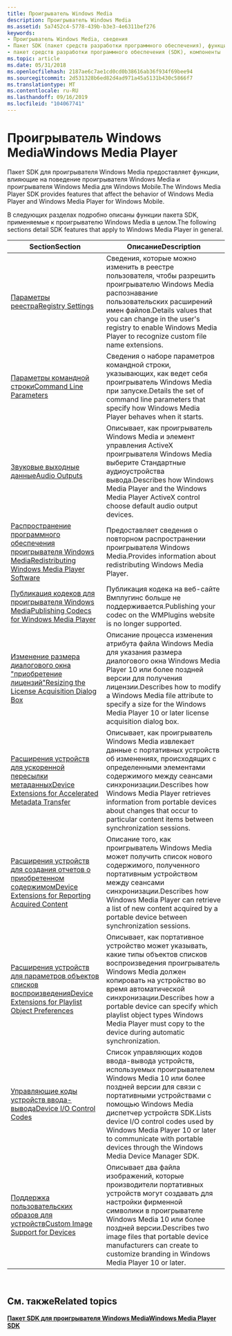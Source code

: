 ```yaml
---
title: Проигрыватель Windows Media
description: Проигрыватель Windows Media
ms.assetid: 5a7452c4-5778-439b-b3e3-4e6311bef276
keywords:
- Проигрыватель Windows Media, сведения
- Пакет SDK (пакет средств разработки программного обеспечения), функции
- пакет средств разработки программного обеспечения (SDK), компоненты
ms.topic: article
ms.date: 05/31/2018
ms.openlocfilehash: 2187ae6c7ae1cd0cd0b38616ab36f934f69bee94
ms.sourcegitcommit: 2d531328b6ed82d4ad971a45a5131b430c5866f7
ms.translationtype: MT
ms.contentlocale: ru-RU
ms.lasthandoff: 09/16/2019
ms.locfileid: "104067741"
---
```

# <a name="windows-media-player"></a><span data-ttu-id="38a61-106">Проигрыватель Windows Media</span><span class="sxs-lookup"><span data-stu-id="38a61-106">Windows Media Player</span></span>

<span data-ttu-id="38a61-107">Пакет SDK для проигрывателя Windows Media предоставляет функции, влияющие на поведение проигрывателя Windows Media и проигрывателя Windows Media для Windows Mobile.</span><span class="sxs-lookup"><span data-stu-id="38a61-107">The Windows Media Player SDK provides features that affect the behavior of Windows Media Player and Windows Media Player for Windows Mobile.</span></span>

<span data-ttu-id="38a61-108">В следующих разделах подробно описаны функции пакета SDK, применяемые к проигрывателю Windows Media в целом.</span><span class="sxs-lookup"><span data-stu-id="38a61-108">The following sections detail SDK features that apply to Windows Media Player in general.</span></span>



| <span data-ttu-id="38a61-109">Section</span><span class="sxs-lookup"><span data-stu-id="38a61-109">Section</span></span>                                                                                                        | <span data-ttu-id="38a61-110">Описание</span><span class="sxs-lookup"><span data-stu-id="38a61-110">Description</span></span>                                                                                                                                                           |
|----------------------------------------------------------------------------------------------------------------|-----------------------------------------------------------------------------------------------------------------------------------------------------------------------|
| [<span data-ttu-id="38a61-111">Параметры реестра</span><span class="sxs-lookup"><span data-stu-id="38a61-111">Registry Settings</span></span>](registry-settings.md)                                                                     | <span data-ttu-id="38a61-112">Сведения, которые можно изменить в реестре пользователя, чтобы разрешить проигрывателю Windows Media распознавание пользовательских расширений имен файлов.</span><span class="sxs-lookup"><span data-stu-id="38a61-112">Details values that you can change in the user's registry to enable Windows Media Player to recognize custom file name extensions.</span></span>                                    |
| [<span data-ttu-id="38a61-113">Параметры командной строки</span><span class="sxs-lookup"><span data-stu-id="38a61-113">Command Line Parameters</span></span>](command-line-parameters.md)                                                         | <span data-ttu-id="38a61-114">Сведения о наборе параметров командной строки, указывающих, как ведет себя проигрыватель Windows Media при запуске.</span><span class="sxs-lookup"><span data-stu-id="38a61-114">Details the set of command line parameters that specify how Windows Media Player behaves when it starts.</span></span>                                                              |
| [<span data-ttu-id="38a61-115">Звуковые выходные данные</span><span class="sxs-lookup"><span data-stu-id="38a61-115">Audio Outputs</span></span>](audio-outputs.md)                                                                             | <span data-ttu-id="38a61-116">Описывает, как проигрыватель Windows Media и элемент управления ActiveX проигрывателя Windows Media выберите Стандартные аудиоустройства вывода.</span><span class="sxs-lookup"><span data-stu-id="38a61-116">Describes how Windows Media Player and the Windows Media Player ActiveX control choose default audio output devices.</span></span>                                                  |
| [<span data-ttu-id="38a61-117">Распространение программного обеспечения проигрывателя Windows Media</span><span class="sxs-lookup"><span data-stu-id="38a61-117">Redistributing Windows Media Player Software</span></span>](redistributing-windows-media-player-software.md)               | <span data-ttu-id="38a61-118">Предоставляет сведения о повторном распространении проигрывателя Windows Media.</span><span class="sxs-lookup"><span data-stu-id="38a61-118">Provides information about redistributing Windows Media Player.</span></span>                                                                                                       |
| [<span data-ttu-id="38a61-119">Публикация кодеков для проигрывателя Windows Media</span><span class="sxs-lookup"><span data-stu-id="38a61-119">Publishing Codecs for Windows Media Player</span></span>](publishing-codecs-for-windows-media-player.md)                   | <span data-ttu-id="38a61-120">Публикация кодека на веб-сайте Вмплугинс больше не поддерживается.</span><span class="sxs-lookup"><span data-stu-id="38a61-120">Publishing your codec on the WMPlugins website is no longer supported.</span></span>                                                                                                |
| [<span data-ttu-id="38a61-121">Изменение размера диалогового окна "приобретение лицензий"</span><span class="sxs-lookup"><span data-stu-id="38a61-121">Resizing the License Acquisition Dialog Box</span></span>](resizing-the-license-acquisition-dialog-box.md)                 | <span data-ttu-id="38a61-122">Описание процесса изменения атрибута файла Windows Media для указания размера диалогового окна Windows Media Player 10 или более поздней версии для получения лицензии.</span><span class="sxs-lookup"><span data-stu-id="38a61-122">Describes how to modify a Windows Media file attribute to specify a size for the Windows Media Player 10 or later license acquisition dialog box.</span></span>                     |
| [<span data-ttu-id="38a61-123">Расширения устройств для ускоренной пересылки метаданных</span><span class="sxs-lookup"><span data-stu-id="38a61-123">Device Extensions for Accelerated Metadata Transfer</span></span>](device-extensions-for-accelerated-metadata-transfer.md) | <span data-ttu-id="38a61-124">Описывает, как проигрыватель Windows Media извлекает данные с портативных устройств об изменениях, происходящих с определенными элементами содержимого между сеансами синхронизации.</span><span class="sxs-lookup"><span data-stu-id="38a61-124">Describes how Windows Media Player retrieves information from portable devices about changes that occur to particular content items between synchronization sessions.</span></span> |
| [<span data-ttu-id="38a61-125">Расширения устройств для создания отчетов о приобретенном содержимом</span><span class="sxs-lookup"><span data-stu-id="38a61-125">Device Extensions for Reporting Acquired Content</span></span>](device-extensions-for-reporting-acquired-content.md)       | <span data-ttu-id="38a61-126">Описание того, как проигрыватель Windows Media может получить список нового содержимого, полученного портативным устройством между сеансами синхронизации.</span><span class="sxs-lookup"><span data-stu-id="38a61-126">Describes how Windows Media Player can retrieve a list of new content acquired by a portable device between synchronization sessions.</span></span>                                 |
| [<span data-ttu-id="38a61-127">Расширения устройств для параметров объектов списков воспроизведения</span><span class="sxs-lookup"><span data-stu-id="38a61-127">Device Extensions for Playlist Object Preferences</span></span>](device-extensions-for-playlist-object-preferences.md)     | <span data-ttu-id="38a61-128">Описывает, как портативное устройство может указывать, какие типы объектов списков воспроизведения проигрыватель Windows Media должен копировать на устройство во время автоматической синхронизации.</span><span class="sxs-lookup"><span data-stu-id="38a61-128">Describes how a portable device can specify which playlist object types Windows Media Player must copy to the device during automatic synchronization.</span></span>                |
| [<span data-ttu-id="38a61-129">Управляющие коды устройств ввода-вывода</span><span class="sxs-lookup"><span data-stu-id="38a61-129">Device I/O Control Codes</span></span>](device-i-o-control-codes.md)                                                       | <span data-ttu-id="38a61-130">Список управляющих кодов ввода-вывода устройств, используемых проигрывателем Windows Media 10 или более поздней версии для связи с портативными устройствами с помощью Windows Media диспетчер устройств SDK.</span><span class="sxs-lookup"><span data-stu-id="38a61-130">Lists device I/O control codes used by Windows Media Player 10 or later to communicate with portable devices through the Windows Media Device Manager SDK.</span></span>            |
| [<span data-ttu-id="38a61-131">Поддержка пользовательских образов для устройств</span><span class="sxs-lookup"><span data-stu-id="38a61-131">Custom Image Support for Devices</span></span>](custom-image-support-for-devices.md)                                       | <span data-ttu-id="38a61-132">Описывает два файла изображений, которые производители портативных устройств могут создавать для настройки фирменной символики в проигрывателе Windows Media 10 или более поздней версии.</span><span class="sxs-lookup"><span data-stu-id="38a61-132">Describes two image files that portable device manufacturers can create to customize branding in Windows Media Player 10 or later.</span></span>                                    |



 

## <a name="related-topics"></a><span data-ttu-id="38a61-133">См. также</span><span class="sxs-lookup"><span data-stu-id="38a61-133">Related topics</span></span>

<dl> <dt>

[<span data-ttu-id="38a61-134">**Пакет SDK для проигрывателя Windows Media**</span><span class="sxs-lookup"><span data-stu-id="38a61-134">**Windows Media Player SDK**</span></span>](windows-media-player-sdk.md)
</dt> </dl>

 

 




